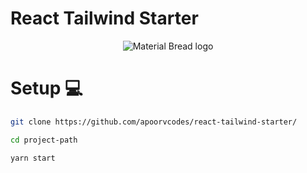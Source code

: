 # React Tailwind Starter

<p align="center">
  <img src="https://cdn.discordapp.com/attachments/783903973878136843/883583890965545020/1_1-zdwf7FmfzCQ1IEw-XGbg-removebg-preview.png" alt="Material Bread logo">
</p>


 # Setup 💻

 ```bash
 git clone https://github.com/apoorvcodes/react-tailwind-starter/
 
 cd project-path
 
 yarn start
 
 ```
  
